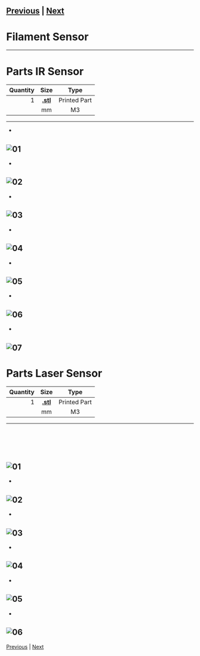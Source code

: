 [Previous](04_X_Carriage.md) | [Next](06_Extruder_Assembly.md)
---
# Filament Sensor
---
# Parts IR Sensor
|Quantity|Size|Type|
|---:|:---:|:---:|
|1|[**.stl**](../HemeraOdyssey_STLs_BETA/.stl)|Printed Part|
||mm|M3|
---
* <br>  
![01](../img/Filament_Sensors/IR/01.jpg)
---
* <br>  
![02](../img/Filament_Sensors/IR/02.jpg)
---
* <br>  
![03](../img/Filament_Sensors/IR/03.jpg)
---
* <br>  
![04](../img/Filament_Sensors/IR/04.jpg)
---
* <br>  
![05](../img/Filament_Sensors/IR/05.jpg)
---
* <br>  
![06](../img/Filament_Sensors/IR/06.jpg)
---
* <br>  
![07](../img/Filament_Sensors/IR/07.jpg)
---
# Parts Laser Sensor
|Quantity|Size|Type|
|---:|:---:|:---:|
|1|[**.stl**](../HemeraOdyssey_STLs_BETA/.stl)|Printed Part|
||mm|M3|
---
# <br>  
![01](../img/Filament_Sensors/Laser/01.jpg)
---
* <br>  
![02](../img/Filament_Sensors/Laser/02.jpg)
---
* <br>  
![03](../img/Filament_Sensors/Laser/03.jpg)
---
* <br>  
![04](../img/Filament_Sensors/Laser/04.jpg)
---
* <br>  
![05](../img/Filament_Sensors/Laser/05.jpg)
---
* <br>  
![06](../img/Filament_Sensors/Laser/06.jpg)
---
[Previous](01_Part_Left.md) | [Next](03_Idler.md)